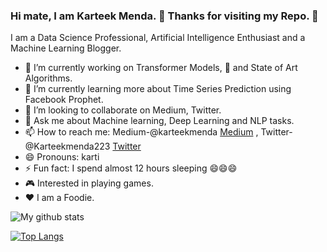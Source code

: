 ### Hi mate, I am Karteek Menda. 👋 Thanks for visiting my Repo. 🙏 


I am a Data Science Professional, Artificial Intelligence Enthusiast and a Machine Learning Blogger.

- 🔭 I’m currently working on Transformer Models, 🤗 and State of Art Algorithms.
- 🌱 I’m currently learning more about Time Series Prediction using Facebook Prophet.
- 👯 I’m looking to collaborate on Medium, Twitter.
- 💬 Ask me about Machine learning, Deep Learning and NLP tasks.
- 📫 How to reach me: Medium-@karteekmenda
[Medium](https://medium.com/@karteekmenda) ,   Twitter-@Karteekmenda223
[Twitter ](https://twitter.com/Karteekmenda223)
- 😄 Pronouns: karti
- ⚡ Fun fact: I spend almost 12 hours sleeping 😄😄😄
- 🎮 Interested in playing games.
- ❤️ I am a Foodie.

![My github stats](https://github-readme-stats.vercel.app/api?username=KarteekMenda93&show_icons=true&theme=radical)

[![Top Langs](https://github-readme-stats.vercel.app/api/top-langs/?username=KarteekMenda93&layout=compact)](https://github.com/KarteekMenda93/github-readme-stats)
